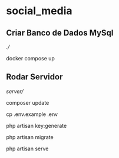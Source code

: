 # social_media

## Criar Banco de Dados MySql

_./_

docker compose up

## Rodar Servidor

_server/_

composer update

cp .env.example .env

php artisan key:generate

php artisan migrate

php artisan serve
